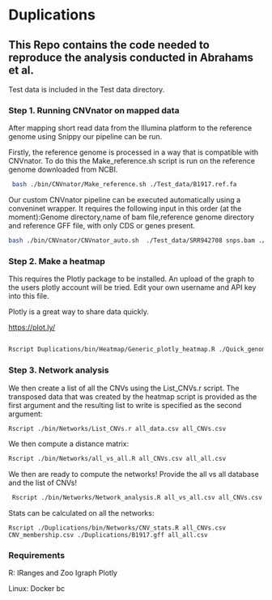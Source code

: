 # Duplications

## This Repo contains the code needed to reproduce the analysis conducted in  Abrahams et al.

Test data is included in the Test data directory.

### Step 1. Running CNVnator on mapped data

After mapping short read data from the Illumina platform to the reference genome using Snippy our pipeline can be run. 

Firstly, the reference genome is processed in a way that is compatible with CNVnator. To do this the Make_reference.sh script is run on the reference genome downloaded from NCBI.

```bash
 bash ./bin/CNVnator/Make_reference.sh ./Test_data/B1917.ref.fa
```

Our custom CNVnator pipeline can be executed automatically using a conveninet wrapper. It requires the following input in this order (at the moment):Genome directory,name of bam file,reference genome directory and reference GFF file, with only CDS or genes present.

```bash
bash ./bin/CNVnator/CNVnator_auto.sh  ./Test_data/SRR942708 snps.bam ./Reference_genomes ./Test_data/B1917_modified.gff
```

### Step 2. Make a heatmap

This requires the Plotly package to be installed. An upload of the graph to the users plotly account will be tried. Edit your own username and API key into this file.

Plotly is a great way to share data quickly.

https://plot.ly/
```bash

Rscript Duplications/bin/Heatmap/Generic_plotly_heatmap.R ./Quick_genome_download/Mapped_genomes/all_cnvnator_results.txt GRAPH_NAME
```

### Step 3. Network analysis

We then create a list of all the CNVs using the List_CNVs.r script. The transposed data that was created by the heatmap script is provided as the first argument and the resulting list to write is specified as the second argument:

```bash
Rscript ./bin/Networks/List_CNVs.r all_data.csv all_CNVs.csv 
```
We then compute a distance matrix:

```bash
Rscript ./bin/Networks/all_vs_all.R all_CNVs.csv all_all.csv
```
We then are ready to compute the networks! Provide the all vs all database and the list of CNVs!
```bash
 Rscript ./bin/Networks/Network_analysis.R all_vs_all.csv all_CNVs.csv
```

Stats can be calculated on all the networks:

```
Rscript ./Duplications/bin/Networks/CNV_stats.R all_CNVs.csv CNV_membership.csv ./Duplications/B1917.gff all_all.csv

```
### Requirements
R:
IRanges and Zoo
Igraph
Plotly


Linux:
Docker
bc
